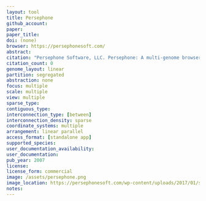 ```yaml
---
layout: tool 
title: Persephone
github_account: 
paper: 
paper_title: 
doi: (none)
browser: https://persephonesoft.com/
abstract: 
citation: "Persephone Software, LLC. Persephone: A multi-genome browser carefully crafted using latest technologies. In: Persephone [Internet]. [cited 2 Feb 2019]. Available: https://persephonesoft.com/"
citation_count: 0
genome_layout: linear
partition: segregated
abstraction: none
focus: multiple
scale: multiple
view: multiple
sparse_type: 
contiguous_type: 
interconnection_type: [between]
interconnection_density: sparse
coordinate_systems: multiple
arrangement: linear parallel
access_format: [standalone app]
supported_species: 
user_documentation_availability: 
user_documentation: 
pub_year: 2007
license: 
license_form: commercial
image: /assets/persephone.png
image_location: https://persephonesoft.com/wp-content/uploads/2017/01/shot1.jpg
notes: 
---
```

